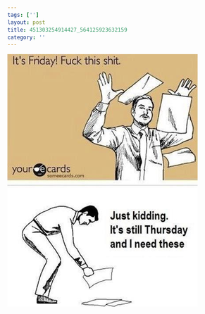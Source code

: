 ```yaml
---
tags: ['']
layout: post
title: 451303254914427_564125923632159
category: ''
---
```

![451303254914427_564125923632159](/uploads/2013-5-9-451303254914427_564125923632159.jpg)
